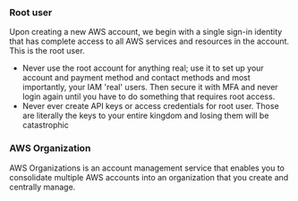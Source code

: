
### Root user
Upon creating a new AWS account, we begin with a single sign-in identity that has complete access to all AWS services and resources in the account. This is the root user.
- Never use the root account for anything real; use it to set up your account and payment method and contact methods and most importantly, your IAM 'real' users. Then secure it with MFA and never login again until you have to do something that requires root access.
- Never ever create API keys or access credentials for root user. Those are literally the keys to your entire kingdom and losing them will be catastrophic

### AWS Organization
AWS Organizations is an account management service that enables you to consolidate multiple AWS accounts into an organization that you create and centrally manage.